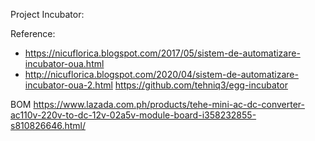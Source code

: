

Project Incubator:




Reference:

- https://nicuflorica.blogspot.com/2017/05/sistem-de-automatizare-incubator-oua.html
- http://nicuflorica.blogspot.com/2020/04/sistem-de-automatizare-incubator-oua-2.html
https://github.com/tehniq3/egg-incubator

BOM
https://www.lazada.com.ph/products/tehe-mini-ac-dc-converter-ac110v-220v-to-dc-12v-02a5v-module-board-i358232855-s810826646.html/
